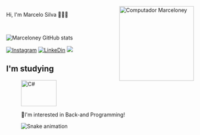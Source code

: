


<img src="https://raw.githubusercontent.com/MicaelliMedeiros/micaellimedeiros/master/image/computer-illustration.png" min-width="200px" max-width="200px" width="200px" align="right" alt="Computador Marceloney">



Hi, I'm Marcelo Silva 👨🏻‍💻
</div><br/>



![Marceloney GitHub stats](https://github-readme-stats.vercel.app/api?username=Marceloney&show_icons=true&theme=)



[![Instagram](https://img.shields.io/badge/Instagram-E4405F?style=for-the-badge&logo=instagram&logoColor=white)](https://www.instagram.com/marceloneyy/)
[![LinkeDin](https://img.shields.io/badge/LinkedIn-0077B5?style=for-the-badge&logo=linkedin&logoColor=white)](https://www.linkedin.com/in/marcelo-silva-40b39422b/)
 <a href="https://wa.me/5575988949127"><img src="https://img.shields.io/badge/WhatsApp-25D366?style=for-the-badge&logo=whatsapp&logoColor=white" target="_blank"></a>
</div>


##  I'm studying


<dir style="display: incline_block"><br\>
<img align="center" alt="C#" height="70" width="95" src="https://hotmart.s3.amazonaws.com/product_pictures/31a28599-cf71-42ff-95b2-d8e2ae636bd0/CSharp.png">
  </div><br/>
  
👀I'm interested in Back-and Programming!
  

 
![Snake animation](https://github.com/Lynikerrr/Lynikerrr/blob/output/github-contribution-grid-snake.svg)

</div>
  
 
  
  
  
